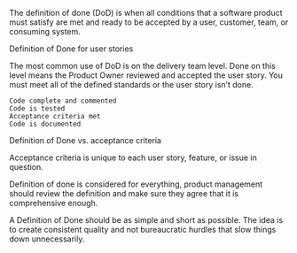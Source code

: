 The definition of done (DoD) is when all conditions that a software product must satisfy are met and ready to be accepted by a user, customer, team, or consuming system.

Definition of Done for user stories


The most common use of DoD is on the delivery team level. Done on this level means the Product Owner reviewed and accepted the user story. You must meet all of the defined standards or the user story isn’t done.

    Code complete and commented
    Code is tested
    Acceptance criteria met
    Code is documented

Definition of Done vs. acceptance criteria

Acceptance criteria is unique to each user story, feature, or issue in question.

Definition of done is considered for everything, product management should review the definition and make sure they agree that it is comprehensive enough.

A Definition of Done should be as simple and short as possible. The idea is to create consistent quality and not bureaucratic hurdles that slow things down unnecessarily.
